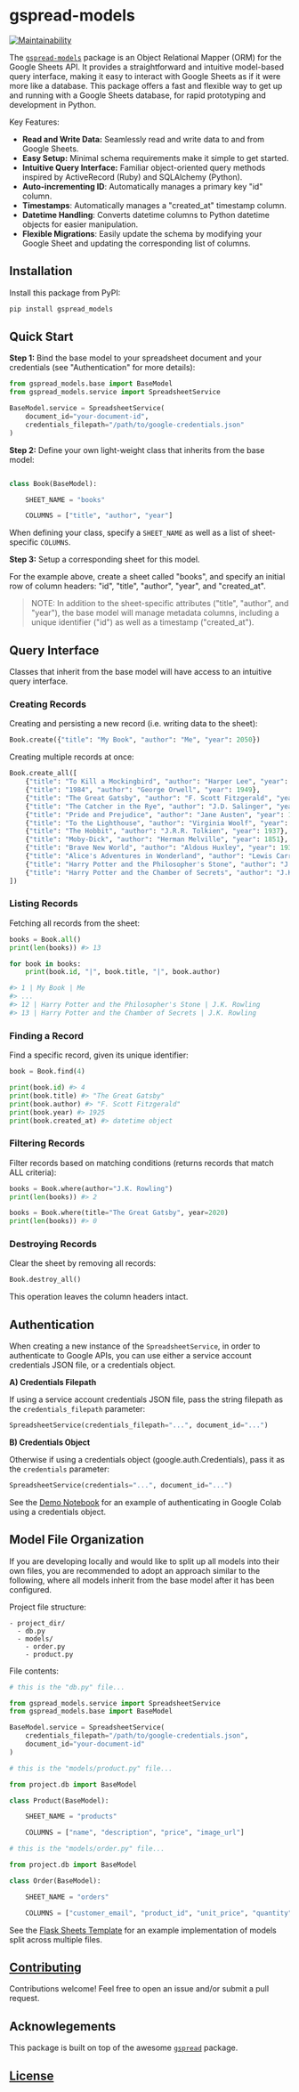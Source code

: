 # gspread-models

[![Maintainability](https://api.codeclimate.com/v1/badges/b15f7f0acee92c24a7bc/maintainability)](https://codeclimate.com/github/s2t2/gspread-models-py/maintainability)

The [`gspread-models`](https://github.com/s2t2/gspread-models-py) package is an Object Relational Mapper (ORM) for the Google Sheets API. It provides a straightforward and intuitive model-based query interface, making it easy to interact with Google Sheets as if it were more like a database. This package offers a fast and flexible way to get up and running with a Google Sheets database, for rapid prototyping and development in Python.

Key Features:

 + **Read and Write Data:** Seamlessly read and write data to and from Google Sheets.
 + **Easy Setup:** Minimal schema requirements make it simple to get started.
 + **Intuitive Query Interface:** Familiar object-oriented query methods inspired by ActiveRecord (Ruby) and SQLAlchemy (Python).
 + **Auto-incrementing ID**: Automatically manages a primary key "id" column.
 + **Timestamps**: Automatically manages a "created_at" timestamp column.
 + **Datetime Handling**: Converts datetime columns to Python datetime objects for easier manipulation.
 + **Flexible Migrations**: Easily update the schema by modifying your Google Sheet and updating the corresponding list of columns.



## Installation

Install this package from PyPI:

```sh
pip install gspread_models
```


## Quick Start

**Step 1:** Bind the base model to your spreadsheet document and your credentials (see "Authentication" for more details):

```py
from gspread_models.base import BaseModel
from gspread_models.service import SpreadsheetService

BaseModel.service = SpreadsheetService(
    document_id="your-document-id",
    credentials_filepath="/path/to/google-credentials.json"
)
```

**Step 2:** Define your own light-weight class that inherits from the base model:

```python

class Book(BaseModel):

    SHEET_NAME = "books"

    COLUMNS = ["title", "author", "year"]

```

When defining your class, specify a `SHEET_NAME` as well as a list of sheet-specific `COLUMNS`.

**Step 3:** Setup a corresponding sheet for this model.

For the example above, create a sheet called "books", and specify an initial row of column headers: "id", "title", "author", "year", and "created_at".

> NOTE: In addition to the sheet-specific attributes ("title", "author", and "year"), the base model will manage metadata columns, including a unique identifier ("id") as well as a timestamp ("created_at").



## Query Interface

Classes that inherit from the base model will have access to an intuitive query interface.

### Creating Records

Creating and persisting a new record (i.e. writing data to the sheet):

```py
Book.create({"title": "My Book", "author": "Me", "year": 2050})
```

Creating multiple records at once:

```py
Book.create_all([
    {"title": "To Kill a Mockingbird", "author": "Harper Lee", "year": 1960},
    {"title": "1984", "author": "George Orwell", "year": 1949},
    {"title": "The Great Gatsby", "author": "F. Scott Fitzgerald", "year": 1925},
    {"title": "The Catcher in the Rye", "author": "J.D. Salinger", "year": 1951},
    {"title": "Pride and Prejudice", "author": "Jane Austen", "year": 1813},
    {"title": "To the Lighthouse", "author": "Virginia Woolf", "year": 1927},
    {"title": "The Hobbit", "author": "J.R.R. Tolkien", "year": 1937},
    {"title": "Moby-Dick", "author": "Herman Melville", "year": 1851},
    {"title": "Brave New World", "author": "Aldous Huxley", "year": 1932},
    {"title": "Alice's Adventures in Wonderland", "author": "Lewis Carroll", "year": 1865},
    {"title": "Harry Potter and the Philosopher's Stone", "author": "J.K. Rowling", "year": 1997},
    {"title": "Harry Potter and the Chamber of Secrets", "author": "J.K. Rowling", "year": 1998},
])
```

### Listing Records

Fetching all records from the sheet:

```py
books = Book.all()
print(len(books)) #> 13

for book in books:
    print(book.id, "|", book.title, "|", book.author)

#> 1 | My Book | Me
#> ...
#> 12 | Harry Potter and the Philosopher's Stone | J.K. Rowling
#> 13 | Harry Potter and the Chamber of Secrets | J.K. Rowling
```

### Finding a Record

Find a specific record, given its unique identifier:

```py
book = Book.find(4)

print(book.id) #> 4
print(book.title) #> "The Great Gatsby"
print(book.author) #> "F. Scott Fitzgerald"
print(book.year) #> 1925
print(book.created_at) #> datetime object
```

### Filtering Records

Filter records based on matching conditions (returns records that match ALL criteria):

```py
books = Book.where(author="J.K. Rowling")
print(len(books)) #> 2
```

```py
books = Book.where(title="The Great Gatsby", year=2020)
print(len(books)) #> 0
```

### Destroying Records

Clear the sheet by removing all records:

```py
Book.destroy_all()
```

This operation leaves the column headers intact.





## Authentication

When creating a new instance of the `SpreadsheetService`, in order to authenticate to Google APIs, you can use either a service account credentials JSON file, or a credentials object.

**A) Credentials Filepath**

If using a service account credentials JSON file, pass the string filepath as the `credentials_filepath` parameter:

```py
SpreadsheetService(credentials_filepath="...", document_id="...")
```

**B) Credentials Object**

Otherwise if using a credentials object (google.auth.Credentials), pass it as the `credentials` parameter:

```py
SpreadsheetService(credentials="...", document_id="...")
```

See the [Demo Notebook](https://colab.research.google.com/drive/19hMHayokPtpJkLgCsWXZLV3FsGF7gvU6?usp=sharing) for an example of authenticating in Google Colab using a credentials object.

## Model File Organization

If you are developing locally and would like to split up all models into their own files, you are recommended to adopt an approach similar to the following, where all models inherit from the base model after it has been configured.

Project file structure:

```
- project_dir/
  - db.py
  - models/
    - order.py
    - product.py
```

File contents:

```py
# this is the "db.py" file...

from gspread_models.service import SpreadsheetService
from gspread_models.base import BaseModel

BaseModel.service = SpreadsheetService(
    credentials_filepath="/path/to/google-credentials.json",
    document_id="your-document-id"
)
```

```py
# this is the "models/product.py" file...

from project.db import BaseModel

class Product(BaseModel):

    SHEET_NAME = "products"

    COLUMNS = ["name", "description", "price", "image_url"]
```

```py
# this is the "models/order.py" file...

from project.db import BaseModel

class Order(BaseModel):

    SHEET_NAME = "orders"

    COLUMNS = ["customer_email", "product_id", "unit_price", "quantity"]
```

See the [Flask Sheets Template](https://github.com/prof-rossetti/flask-sheets-template-2024) for an example implementation of models split across multiple files.



## [Contributing](/.github/CONTRIBUTING.md)

Contributions welcome! Feel free to open an issue and/or submit a pull request.

## Acknowlegements

This package is built on top of the awesome [`gspread`](https://github.com/burnash/gspread) package.

## [License](/LICENSE)

